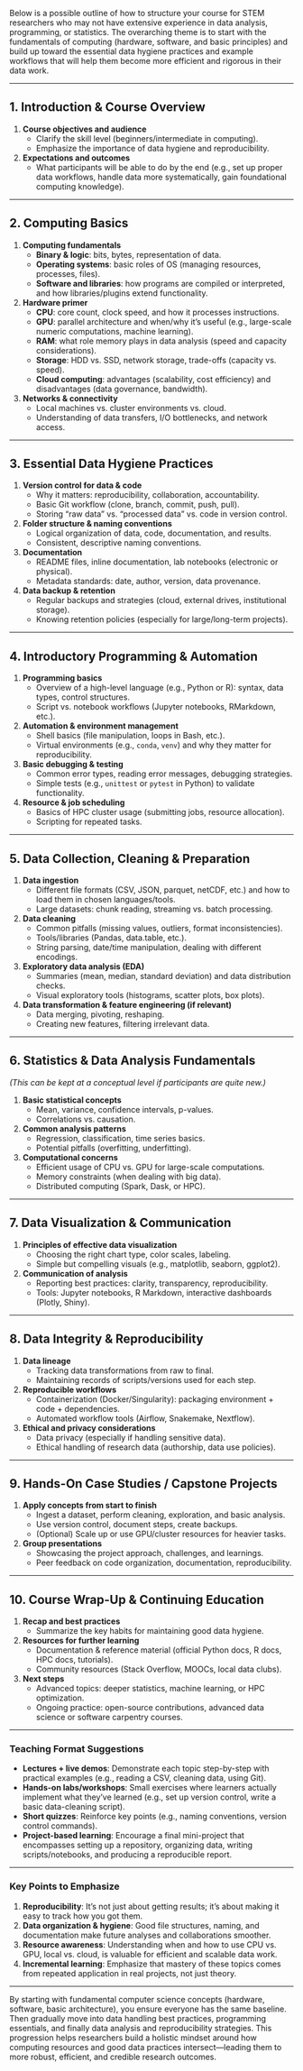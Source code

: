 Below is a possible outline of how to structure your course for STEM researchers who may not have extensive experience in data analysis, programming, or statistics. The overarching theme is to start with the fundamentals of computing (hardware, software, and basic principles) and build up toward the essential data hygiene practices and example workflows that will help them become more efficient and rigorous in their data work.

---

## 1. Introduction & Course Overview
1. **Course objectives and audience**  
   - Clarify the skill level (beginners/intermediate in computing).  
   - Emphasize the importance of data hygiene and reproducibility.
2. **Expectations and outcomes**  
   - What participants will be able to do by the end (e.g., set up proper data workflows, handle data more systematically, gain foundational computing knowledge).

---

## 2. Computing Basics
1. **Computing fundamentals**  
   - **Binary & logic**: bits, bytes, representation of data.  
   - **Operating systems**: basic roles of OS (managing resources, processes, files).  
   - **Software and libraries**: how programs are compiled or interpreted, and how libraries/plugins extend functionality.  
2. **Hardware primer**  
   - **CPU**: core count, clock speed, and how it processes instructions.  
   - **GPU**: parallel architecture and when/why it’s useful (e.g., large-scale numeric computations, machine learning).  
   - **RAM**: what role memory plays in data analysis (speed and capacity considerations).  
   - **Storage**: HDD vs. SSD, network storage, trade-offs (capacity vs. speed).  
   - **Cloud computing**: advantages (scalability, cost efficiency) and disadvantages (data governance, bandwidth).  
3. **Networks & connectivity**  
   - Local machines vs. cluster environments vs. cloud.  
   - Understanding of data transfers, I/O bottlenecks, and network access.

---

## 3. Essential Data Hygiene Practices
1. **Version control for data & code**  
   - Why it matters: reproducibility, collaboration, accountability.  
   - Basic Git workflow (clone, branch, commit, push, pull).  
   - Storing “raw data” vs. “processed data” vs. code in version control.  
2. **Folder structure & naming conventions**  
   - Logical organization of data, code, documentation, and results.  
   - Consistent, descriptive naming conventions.  
3. **Documentation**  
   - README files, inline documentation, lab notebooks (electronic or physical).  
   - Metadata standards: date, author, version, data provenance.  
4. **Data backup & retention**  
   - Regular backups and strategies (cloud, external drives, institutional storage).  
   - Knowing retention policies (especially for large/long-term projects).  

---

## 4. Introductory Programming & Automation
1. **Programming basics**  
   - Overview of a high-level language (e.g., Python or R): syntax, data types, control structures.  
   - Script vs. notebook workflows (Jupyter notebooks, RMarkdown, etc.).  
2. **Automation & environment management**  
   - Shell basics (file manipulation, loops in Bash, etc.).  
   - Virtual environments (e.g., `conda`, `venv`) and why they matter for reproducibility.  
3. **Basic debugging & testing**  
   - Common error types, reading error messages, debugging strategies.  
   - Simple tests (e.g., `unittest` or `pytest` in Python) to validate functionality.  
4. **Resource & job scheduling**  
   - Basics of HPC cluster usage (submitting jobs, resource allocation).  
   - Scripting for repeated tasks.

---

## 5. Data Collection, Cleaning & Preparation
1. **Data ingestion**  
   - Different file formats (CSV, JSON, parquet, netCDF, etc.) and how to load them in chosen languages/tools.  
   - Large datasets: chunk reading, streaming vs. batch processing.  
2. **Data cleaning**  
   - Common pitfalls (missing values, outliers, format inconsistencies).  
   - Tools/libraries (Pandas, data.table, etc.).  
   - String parsing, date/time manipulation, dealing with different encodings.  
3. **Exploratory data analysis (EDA)**  
   - Summaries (mean, median, standard deviation) and data distribution checks.  
   - Visual exploratory tools (histograms, scatter plots, box plots).  
4. **Data transformation & feature engineering (if relevant)**  
   - Data merging, pivoting, reshaping.  
   - Creating new features, filtering irrelevant data.

---

## 6. Statistics & Data Analysis Fundamentals
*(This can be kept at a conceptual level if participants are quite new.)*  
1. **Basic statistical concepts**  
   - Mean, variance, confidence intervals, p-values.  
   - Correlations vs. causation.  
2. **Common analysis patterns**  
   - Regression, classification, time series basics.  
   - Potential pitfalls (overfitting, underfitting).  
3. **Computational concerns**  
   - Efficient usage of CPU vs. GPU for large-scale computations.  
   - Memory constraints (when dealing with big data).  
   - Distributed computing (Spark, Dask, or HPC).

---

## 7. Data Visualization & Communication
1. **Principles of effective data visualization**  
   - Choosing the right chart type, color scales, labeling.  
   - Simple but compelling visuals (e.g., matplotlib, seaborn, ggplot2).  
2. **Communication of analysis**  
   - Reporting best practices: clarity, transparency, reproducibility.  
   - Tools: Jupyter notebooks, R Markdown, interactive dashboards (Plotly, Shiny).

---

## 8. Data Integrity & Reproducibility
1. **Data lineage**  
   - Tracking data transformations from raw to final.  
   - Maintaining records of scripts/versions used for each step.  
2. **Reproducible workflows**  
   - Containerization (Docker/Singularity): packaging environment + code + dependencies.  
   - Automated workflow tools (Airflow, Snakemake, Nextflow).  
3. **Ethical and privacy considerations**  
   - Data privacy (especially if handling sensitive data).  
   - Ethical handling of research data (authorship, data use policies).

---

## 9. Hands-On Case Studies / Capstone Projects
1. **Apply concepts from start to finish**  
   - Ingest a dataset, perform cleaning, exploration, and basic analysis.  
   - Use version control, document steps, create backups.  
   - (Optional) Scale up or use GPU/cluster resources for heavier tasks.  
2. **Group presentations**  
   - Showcasing the project approach, challenges, and learnings.  
   - Peer feedback on code organization, documentation, reproducibility.

---

## 10. Course Wrap-Up & Continuing Education
1. **Recap and best practices**  
   - Summarize the key habits for maintaining good data hygiene.  
2. **Resources for further learning**  
   - Documentation & reference material (official Python docs, R docs, HPC docs, tutorials).  
   - Community resources (Stack Overflow, MOOCs, local data clubs).  
3. **Next steps**  
   - Advanced topics: deeper statistics, machine learning, or HPC optimization.  
   - Ongoing practice: open-source contributions, advanced data science or software carpentry courses.

---

### Teaching Format Suggestions
- **Lectures + live demos**: Demonstrate each topic step-by-step with practical examples (e.g., reading a CSV, cleaning data, using Git).
- **Hands-on labs/workshops**: Small exercises where learners actually implement what they’ve learned (e.g., set up version control, write a basic data-cleaning script).
- **Short quizzes**: Reinforce key points (e.g., naming conventions, version control commands).
- **Project-based learning**: Encourage a final mini-project that encompasses setting up a repository, organizing data, writing scripts/notebooks, and producing a reproducible report.

---

### Key Points to Emphasize
1. **Reproducibility**: It’s not just about getting results; it’s about making it easy to track how you got them.  
2. **Data organization & hygiene**: Good file structures, naming, and documentation make future analyses and collaborations smoother.  
3. **Resource awareness**: Understanding when and how to use CPU vs. GPU, local vs. cloud, is valuable for efficient and scalable data work.  
4. **Incremental learning**: Emphasize that mastery of these topics comes from repeated application in real projects, not just theory.

---

By starting with fundamental computer science concepts (hardware, software, basic architecture), you ensure everyone has the same baseline. Then gradually move into data handling best practices, programming essentials, and finally data analysis and reproducibility strategies. This progression helps researchers build a holistic mindset around how computing resources and good data practices intersect—leading them to more robust, efficient, and credible research outcomes.